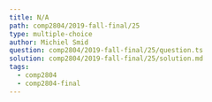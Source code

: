 ```yaml
---
title: N/A
path: comp2804/2019-fall-final/25
type: multiple-choice
author: Michiel Smid
question: comp2804/2019-fall-final/25/question.ts
solution: comp2804/2019-fall-final/25/solution.md
tags:
  - comp2804
  - comp2804-final
---
```


